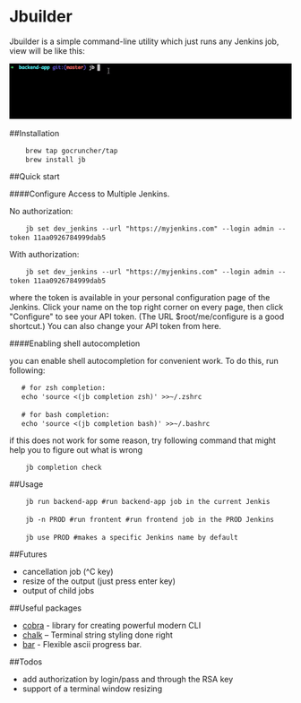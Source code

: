 # Jbuilder

Jbuilder is a simple command-line utility which just runs
any Jenkins job, view will be like this:

![terminal demo](assets/demo.gif)

##Installation
 
```
    brew tap gocruncher/tap
    brew install jb
```

##Quick start 

####Configure Access to Multiple Jenkins.

No authorization:
```
    jb set dev_jenkins --url "https://myjenkins.com" --login admin --token 11aa0926784999dab5  
```

With authorization:
```
    jb set dev_jenkins --url "https://myjenkins.com" --login admin --token 11aa0926784999dab5  
```

where the token is available in your personal configuration page of the Jenkins. Click your name on the top right corner on every page, then click "Configure" to see your API token. (The URL $root/me/configure is a good shortcut.) You can also change your API token from here.


####Enabling shell autocompletion

you can enable shell autocompletion for convenient work. To do this, run following:
```
   # for zsh completion:
   echo 'source <(jb completion zsh)' >>~/.zshrc

   # for bash completion:
   echo 'source <(jb completion bash)' >>~/.bashrc
```
if this does not work for some reason, try following command that might help you to figure out what is wrong 
```
    jb completion check
```

##Usage
```
    jb run backend-app #run backend-app job in the current Jenkis  

    jb -n PROD #run frontent #run frontend job in the PROD Jenkins

    jb use PROD #makes a specific Jenkins name by default 
```

##Futures
- cancellation job (^C key)
- resize of the output (just press enter key)
- output of child jobs   

##Useful packages
- [cobra](https://github.com/spf13/cobra) - library for creating powerful modern CLI
- [chalk](https://github.com/chalk/chalk) – Terminal string styling done right
- [bar](https://github.com/superhawk610/bar) - Flexible ascii progress bar.

##Todos
- add authorization by login/pass and through the RSA key
- support of a terminal window resizing